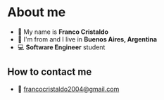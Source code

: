 
# About me
  - 🧔 My name is **Franco Cristaldo**
  - 🧉 I'm from and I live in **Buenos Aires, Argentina**
  - 💻 **Software Engineer** student

## How to contact me
  - 📧 francocristaldo2004@gmail.com
